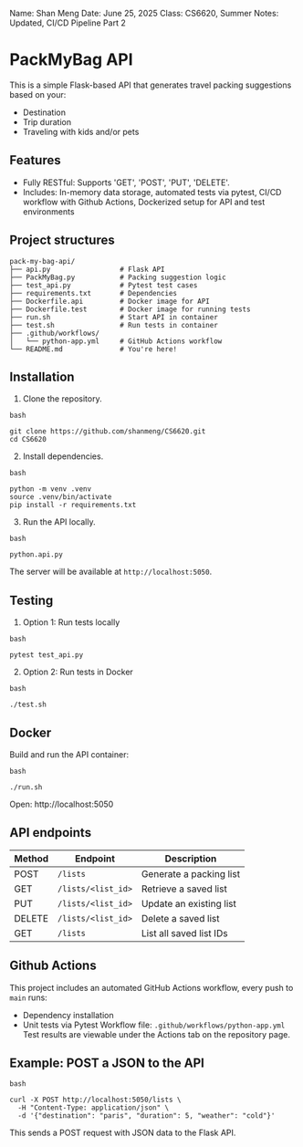 Name: Shan Meng
Date: June 25, 2025
Class: CS6620, Summer
Notes: Updated, CI/CD Pipeline Part 2



# PackMyBag API
This is a simple Flask-based API that generates travel packing suggestions based on your:
- Destination
- Trip duration
- Traveling with kids and/or pets


## Features
- Fully RESTful: Supports 'GET', 'POST', 'PUT', 'DELETE'.
- Includes: In-memory data storage, automated tests via pytest, CI/CD workflow with Github Actions, Dockerized setup for API and test environments


## Project structures
```
pack-my-bag-api/
├── api.py                 # Flask API
├── PackMyBag.py           # Packing suggestion logic
├── test_api.py            # Pytest test cases
├── requirements.txt       # Dependencies
├── Dockerfile.api         # Docker image for API
├── Dockerfile.test        # Docker image for running tests
├── run.sh                 # Start API in container
├── test.sh                # Run tests in container
├── .github/workflows/
│   └── python-app.yml     # GitHub Actions workflow
└── README.md              # You're here!
```

## Installation 
1. Clone the repository.
```
bash

git clone https://github.com/shanmeng/CS6620.git
cd CS6620
```
2. Install dependencies.
```
bash

python -m venv .venv
source .venv/bin/activate
pip install -r requirements.txt
```
3. Run the API locally.
```
bash

python.api.py
```
The server will be available at `http://localhost:5050`.


## Testing
1. Option 1: Run tests locally
```
bash

pytest test_api.py
```
2. Option 2: Run tests in Docker
```
bash

./test.sh
```


## Docker
Build and run the API container:
```
bash

./run.sh
```
Open: http://localhost:5050


## API endpoints
| Method | Endpoint                   | Description                      |
|--------|----------------------------|----------------------------------|
| POST   | `/lists`                   | Generate a packing list          |
| GET    | `/lists/<list_id>`         | Retrieve a saved list            |
| PUT    | `/lists/<list_id>`         | Update an existing list          |
| DELETE | `/lists/<list_id>`         | Delete a saved list              |
| GET    | `/lists`                   | List all saved list IDs          |


## Github Actions
This project includes an automated GitHub Actions workflow, every push to `main` runs:
- Dependency installation
- Unit tests via Pytest
Workflow file: `.github/workflows/python-app.yml`
Test results are viewable under the Actions tab on the repository page.


## Example: POST a JSON to the API
```
bash

curl -X POST http://localhost:5050/lists \
  -H "Content-Type: application/json" \
  -d '{"destination": "paris", "duration": 5, "weather": "cold"}'
```
This sends a POST request with JSON data to the Flask API.
